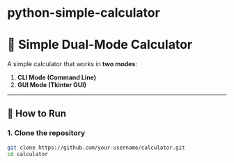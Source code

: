 # python-simple-calculator
# 🧮 Simple Dual-Mode Calculator

A simple calculator that works in **two modes**:
1. **CLI Mode (Command Line)**  
2. **GUI Mode (Tkinter GUI)**  

---

## 🚀 How to Run
### 1. Clone the repository
```bash
git clone https://github.com/your-username/calculator.git
cd calculator
